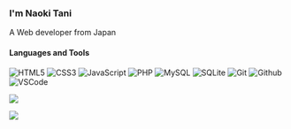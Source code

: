 ### I'm Naoki Tani
<p class="info">A Web developer from Japan</p>

#### Languages and Tools

![HTML5](https://img.shields.io/badge/-HTML5-black?logo=html5)
![CSS3](https://img.shields.io/badge/-CSS3-black?logo=css3&logoColor=1572B6)
![JavaScript](https://img.shields.io/badge/-JavaScript-black?logo=javascript)
![PHP](https://img.shields.io/badge/-PHP-black?logo=php)
![MySQL](https://img.shields.io/badge/-MySQL-black?logo=mysql)
![SQLite](https://img.shields.io/badge/-SQLite-black?logo=sqlite&logoColor=003B57)
![Git](https://img.shields.io/badge/-Git-black?logo=git)
![Github](https://img.shields.io/badge/-Github-black?logo=github)
![VSCode](https://img.shields.io/badge/-VSCode-black?logo=visual-studio-code&logoColor=007ACC)

![](https://github-profile-summary-cards.vercel.app/api/cards/profile-details?username=noktnai&theme=nord_dark)

![](https://github-profile-trophy.vercel.app/?username=noktnai&theme=nord)


